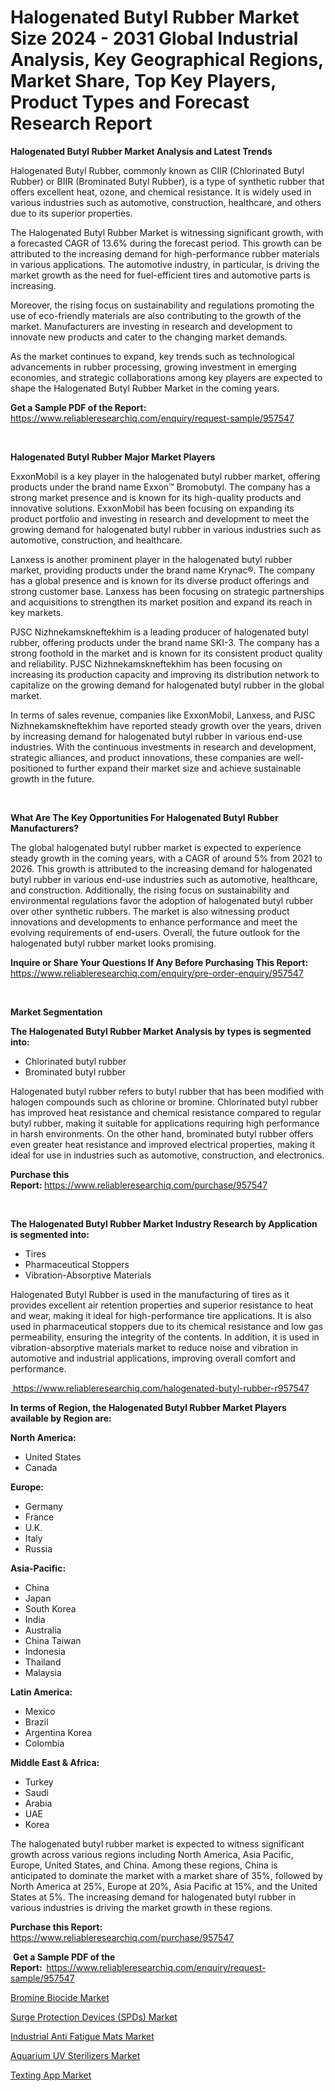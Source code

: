 <p><h1>Halogenated Butyl Rubber Market Size 2024 - 2031 Global Industrial Analysis, Key Geographical Regions, Market Share, Top Key Players, Product Types and Forecast Research Report</h1></p><p><strong>Halogenated Butyl Rubber Market Analysis and Latest Trends</strong></p>
<p><p>Halogenated Butyl Rubber, commonly known as CIIR (Chlorinated Butyl Rubber) or BIIR (Brominated Butyl Rubber), is a type of synthetic rubber that offers excellent heat, ozone, and chemical resistance. It is widely used in various industries such as automotive, construction, healthcare, and others due to its superior properties.</p><p>The Halogenated Butyl Rubber Market is witnessing significant growth, with a forecasted CAGR of 13.6% during the forecast period. This growth can be attributed to the increasing demand for high-performance rubber materials in various applications. The automotive industry, in particular, is driving the market growth as the need for fuel-efficient tires and automotive parts is increasing.</p><p>Moreover, the rising focus on sustainability and regulations promoting the use of eco-friendly materials are also contributing to the growth of the market. Manufacturers are investing in research and development to innovate new products and cater to the changing market demands.</p><p>As the market continues to expand, key trends such as technological advancements in rubber processing, growing investment in emerging economies, and strategic collaborations among key players are expected to shape the Halogenated Butyl Rubber Market in the coming years.</p></p>
<p><strong>Get a Sample PDF of the Report:&nbsp;</strong> <a href="https://www.reliableresearchiq.com/enquiry/request-sample/957547">https://www.reliableresearchiq.com/enquiry/request-sample/957547</a></p>
<p>&nbsp;</p>
<p><strong>Halogenated Butyl Rubber Major Market Players</strong></p>
<p><p>ExxonMobil is a key player in the halogenated butyl rubber market, offering products under the brand name Exxon™ Bromobutyl. The company has a strong market presence and is known for its high-quality products and innovative solutions. ExxonMobil has been focusing on expanding its product portfolio and investing in research and development to meet the growing demand for halogenated butyl rubber in various industries such as automotive, construction, and healthcare.</p><p>Lanxess is another prominent player in the halogenated butyl rubber market, providing products under the brand name Krynac®. The company has a global presence and is known for its diverse product offerings and strong customer base. Lanxess has been focusing on strategic partnerships and acquisitions to strengthen its market position and expand its reach in key markets.</p><p>PJSC Nizhnekamskneftekhim is a leading producer of halogenated butyl rubber, offering products under the brand name SKI-3. The company has a strong foothold in the market and is known for its consistent product quality and reliability. PJSC Nizhnekamskneftekhim has been focusing on increasing its production capacity and improving its distribution network to capitalize on the growing demand for halogenated butyl rubber in the global market.</p><p>In terms of sales revenue, companies like ExxonMobil, Lanxess, and PJSC Nizhnekamskneftekhim have reported steady growth over the years, driven by increasing demand for halogenated butyl rubber in various end-use industries. With the continuous investments in research and development, strategic alliances, and product innovations, these companies are well-positioned to further expand their market size and achieve sustainable growth in the future.</p></p>
<p>&nbsp;</p>
<p><strong>What Are The Key Opportunities For Halogenated Butyl Rubber Manufacturers?</strong></p>
<p><p>The global halogenated butyl rubber market is expected to experience steady growth in the coming years, with a CAGR of around 5% from 2021 to 2026. This growth is attributed to the increasing demand for halogenated butyl rubber in various end-use industries such as automotive, healthcare, and construction. Additionally, the rising focus on sustainability and environmental regulations favor the adoption of halogenated butyl rubber over other synthetic rubbers. The market is also witnessing product innovations and developments to enhance performance and meet the evolving requirements of end-users. Overall, the future outlook for the halogenated butyl rubber market looks promising.</p></p>
<p><strong>Inquire or Share Your Questions If Any Before Purchasing This Report:</strong> <a href="https://www.reliableresearchiq.com/enquiry/pre-order-enquiry/957547">https://www.reliableresearchiq.com/enquiry/pre-order-enquiry/957547</a></p>
<p>&nbsp;</p>
<p><strong>Market Segmentation</strong></p>
<p><strong>The Halogenated Butyl Rubber Market Analysis by types is segmented into:</strong></p>
<p><ul><li>Chlorinated butyl rubber</li><li>Brominated butyl rubber</li></ul></p>
<p><p>Halogenated butyl rubber refers to butyl rubber that has been modified with halogen compounds such as chlorine or bromine. Chlorinated butyl rubber has improved heat resistance and chemical resistance compared to regular butyl rubber, making it suitable for applications requiring high performance in harsh environments. On the other hand, brominated butyl rubber offers even greater heat resistance and improved electrical properties, making it ideal for use in industries such as automotive, construction, and electronics.</p></p>
<p><strong>Purchase this Report:&nbsp;</strong><a href="https://www.reliableresearchiq.com/purchase/957547">https://www.reliableresearchiq.com/purchase/957547</a></p>
<p>&nbsp;</p>
<p><strong>The Halogenated Butyl Rubber Market Industry Research by Application is segmented into:</strong></p>
<p><ul><li>Tires</li><li>Pharmaceutical Stoppers</li><li>Vibration-Absorptive Materials</li></ul></p>
<p><p>Halogenated Butyl Rubber is used in the manufacturing of tires as it provides excellent air retention properties and superior resistance to heat and wear, making it ideal for high-performance tire applications. It is also used in pharmaceutical stoppers due to its chemical resistance and low gas permeability, ensuring the integrity of the contents. In addition, it is used in vibration-absorptive materials market to reduce noise and vibration in automotive and industrial applications, improving overall comfort and performance.</p></p>
<p><a href="https://www.reliableresearchiq.com/halogenated-butyl-rubber-r957547">&nbsp;https://www.reliableresearchiq.com/halogenated-butyl-rubber-r957547</a></p>
<p><strong>In terms of Region, the Halogenated Butyl Rubber Market Players available by Region are:</strong></p>
<p>
    <p> <strong> North America: </strong>
        <ul>
            <li>United States</li>
            <li>Canada</li>
        </ul>
        </p> 
    <p> <strong> Europe: </strong>
        <ul>
            <li>Germany</li>
            <li>France</li>
            <li>U.K.</li>
            <li>Italy</li>
            <li>Russia</li>
        </ul>
        </p> 
    <p> <strong> Asia-Pacific: </strong>
        <ul>
            <li>China</li>
            <li>Japan</li>
            <li>South Korea</li>
            <li>India</li>
            <li>Australia</li>
            <li>China Taiwan</li>
            <li>Indonesia</li>
            <li>Thailand</li>
            <li>Malaysia</li>
        </ul>
        </p> 
    <p> <strong> Latin America: </strong>
        <ul>
            <li>Mexico</li>
            <li>Brazil</li>
            <li>Argentina Korea</li>
            <li>Colombia</li>
        </ul>
        </p> 
    <p> <strong> Middle East & Africa: </strong>
        <ul>
            <li>Turkey</li>
            <li>Saudi</li>
            <li>Arabia</li>
            <li>UAE</li>
            <li>Korea</li>
        </ul>
    </p>
    </p>
<p><p>The halogenated butyl rubber market is expected to witness significant growth across various regions including North America, Asia Pacific, Europe, United States, and China. Among these regions, China is anticipated to dominate the market with a market share of 35%, followed by North America at 25%, Europe at 20%, Asia Pacific at 15%, and the United States at 5%. The increasing demand for halogenated butyl rubber in various industries is driving the market growth in these regions.</p></p>
<p><strong>Purchase this Report: </strong><a href="https://www.reliableresearchiq.com/purchase/957547">https://www.reliableresearchiq.com/purchase/957547</a></p>
<p>&nbsp;<strong>Get a Sample PDF of the Report:&nbsp;&nbsp;</strong><a href="https://www.reliableresearchiq.com/enquiry/request-sample/957547">https://www.reliableresearchiq.com/enquiry/request-sample/957547</a></p>
<p><strong></strong></p>
<p><p><a href="https://medium.com/@jackiegrady1910/bromine-biocide-market-strategic-insights-product-evolution-and-market-segmentation-in-the-bromine-a8e678996f4b">Bromine Biocide Market</a></p><p><a href="https://github.com/RickHolmes3/Market-Research-Report-List-6/blob/main/surge-protection-devices-spds-market.md">Surge Protection Devices (SPDs) Market</a></p><p><a href="https://medium.com/@jackiegrady1910/global-industrial-anti-fatigue-mats-industry-analysis-share-growth-trends-and-forecast-2024-to-4c9377d85611">Industrial Anti Fatigue Mats Market</a></p><p><a href="https://medium.com/@jackiegrady1910/aquarium-uv-sterilizers-market-emerging-trends-and-future-prospects-for-period-from-2024-to-2031-f6930e621b62">Aquarium UV Sterilizers Market</a></p><p><a href="https://medium.com/@jackiegrady1910/texting-app-market-report-by-product-type-windows-systems-android-systems-ios-systems-others-end-a0b876fac75a">Texting App Market</a></p></p>
